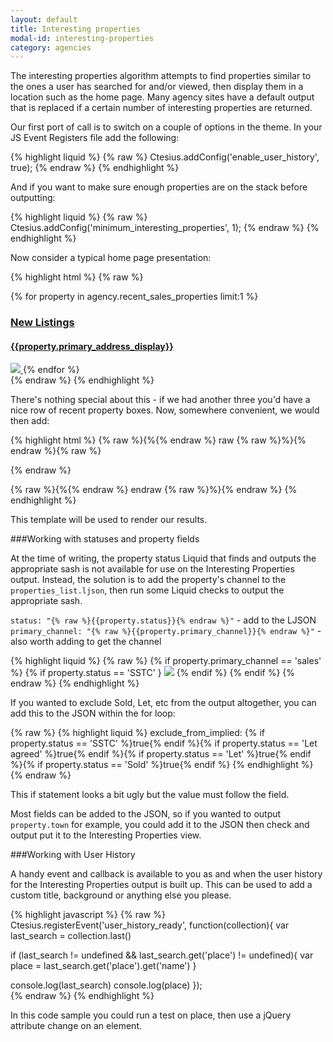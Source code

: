 ```yaml
---
layout: default
title: Interesting properties
modal-id: interesting-properties
category: agencies
---
```

The interesting properties algorithm attempts to find properties similar to the ones a user has searched for and/or viewed, then display them in a location such as the home page. Many agency sites have a default output that is replaced if a certain number of interesting properties are returned.

Our first port of call is to switch on a couple of options in the theme. In your JS Event Registers file add the following:

{% highlight liquid %}
{% raw %}
Ctesius.addConfig('enable_user_history', true);
{% endraw %}
{% endhighlight %}

And if you want to make sure enough properties are on the stack before outputting:

{% highlight liquid %}
{% raw %}
Ctesius.addConfig('minimum_interesting_properties', 1);
{% endraw %}
{% endhighlight %}

Now consider a typical home page presentation:

{% highlight html %}
{% raw %}
<div id='interesting_properties_view'>
 <div class="span3">
  <div class="homePanel box">
   {% for property in agency.recent_sales_properties limit:1 %}
    <a href="{{property | url_for_property}}">
     <h3>New Listings</h3>
     <h4>{{property.primary_address_display}}</h4>
     <img src="{{property.photo | url_for_property_asset}}" />
    </a>
   {% endfor %}
  </div>
 </div>
</div>
{% endraw %}
{% endhighlight %}

There's nothing special about this - if we had another three you'd have a nice row of recent property boxes. Now, somewhere convenient, we would then add:

{% highlight html %}
{% raw %}{%{% endraw %} raw {% raw %}%}{% endraw %}{% raw %}
  <script id="interesting_properties_template" type="text/liquid">
   <div class="span3">
    <div class="homePanel box">
     {% for property in properties limit:1 %}
      <a href="{{property.property_url | url_for_property}}">
       <h3>New Listings</h3>
       <h4>{{property.primary_address_display}}</h4>
       <img src="{{property.photo | url_for_property_asset}}" />
      </a>
     {% endfor %}
    </div>
   </div>
  </script>{% endraw %}
{% raw %}{%{% endraw %} endraw {% raw %}%}{% endraw %}
{% endhighlight %}

This template will be used to render our results.

###Working with statuses and property fields

At the time of writing, the property status Liquid that finds and outputs the appropriate sash is not available for use on the Interesting Properties output. Instead, the solution is to add the property's channel to the ``properties_list.ljson``, then run some Liquid checks to output the appropriate sash.

``status: "{% raw %}{{property.status}}{% endraw %}"`` - add to the LJSON<br>
``primary_channel: "{% raw %}{{property.primary_channel}}{% endraw %}"`` - also worth adding to get the channel

{% highlight liquid %}
{% raw %}
{% if property.primary_channel == 'sales' %}
 {% if property.status == 'SSTC' }
  <img src="{{ 'sstc.jpg' | theme_image_url }}" class="property-status" />
 {% endif %}
{% endif %}
{% endraw %}
{% endhighlight %}

If you wanted to exclude Sold, Let, etc from the output altogether, you can add this to the JSON within the for loop:

{% raw %}
{% highlight liquid %}
exclude_from_implied: {% if property.status == 'SSTC' %}true{% endif %}{% if property.status == 'Let agreed' %}true{% endif %}{% if property.status == 'Let' %}true{% endif %}{% if property.status == 'Sold' %}true{% endif %}
{% endhighlight %}
{% endraw %}

This if statement looks a bit ugly but the value must follow the field.

Most fields can be added to the JSON, so if you wanted to output ``property.town`` for example, you could add it to the JSON then check and output put it to the Interesting Properties view.

###Working with User History

A handy event and callback is available to you as and when the user history for the Interesting Properties output is built up. This can be used to add a custom title, background or anything else you please.

{% highlight javascript %}
{% raw %}
Ctesius.registerEvent('user_history_ready', function(collection){
 var last_search = collection.last()

 if (last_search != undefined && last_search.get('place') != undefined){
  var place = last_search.get('place').get('name')
 }

 console.log(last_search)
 console.log(place)
});  
{% endraw %}
{% endhighlight %}

In this code sample you could run a test on place, then use a jQuery attribute change on an element.